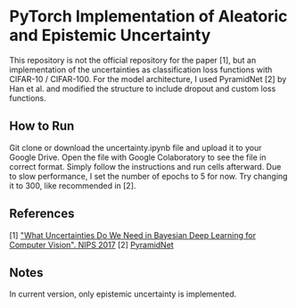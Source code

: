 # PyTorch Implementation of Aleatoric and Epistemic Uncertainty

This repository is not the official repository for the paper [1], but an implementation of the uncertainties as classification loss functions with CIFAR-10 / CIFAR-100. For the model architecture, I used PyramidNet [2] by Han et al. and modified the structure to include dropout and custom loss functions.

## How to Run

Git clone or download the uncertainty.ipynb file and upload it to your Google Drive. Open the file with Google Colaboratory to see the file in correct format. Simply follow the instructions and run cells afterward. Due to slow performance, I set the number of epochs to 5 for now. Try changing it to 300, like recommended in [2].

## References

[1] ["What Uncertainties Do We Need in Bayesian Deep Learning for Computer Vision". NIPS 2017](https://arxiv.org/abs/1703.04977)
[2] [PyramidNet](https://github.com/dyhan0920/PyramidNet-PyTorch)


## Notes

In current version, only epistemic uncertainty is implemented. 
